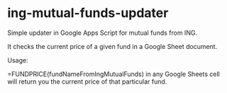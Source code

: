 # ing-mutual-funds-updater
Simple updater in Google Apps Script for mutual funds from ING. 

It checks the current price of a given fund in a Google Sheet document.

Usage:

=FUNDPRICE(fundNameFromIngMutualFunds) in any Google Sheets cell will return you the current price of that particular fund.
